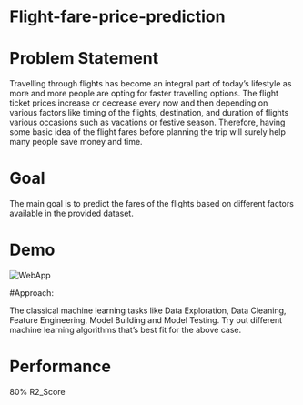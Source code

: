 # Flight-fare-price-prediction
# Problem Statement

Travelling through flights has become an integral part of today’s lifestyle as more and more people are opting for faster travelling options. The flight ticket prices increase or decrease every now and then depending on various factors like timing of the flights, destination, and duration of flights various occasions such as vacations or festive season. Therefore, having some basic idea of the flight fares before planning the trip will surely help many people save money and time.

# Goal

The main goal is to predict the fares of the flights based on different factors available in the provided dataset.
# Demo
![WebApp ](https://github.com/priyanshug4143/Flight-fare-price-prediction/assets/110805348/4e092db2-72b3-45f0-bde1-201ca635c6b7)




#Approach:

The classical machine learning tasks like Data Exploration, Data Cleaning, Feature Engineering, Model Building and Model Testing. Try out different machine learning algorithms that’s best fit for the above case.

# Performance
80% R2_Score
